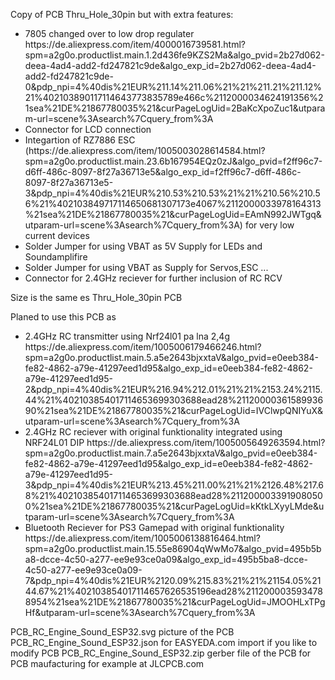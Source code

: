 Copy of PCB Thru_Hole_30pin but with extra features:
<ul>
  <li>7805 changed over to low drop regulater https://de.aliexpress.com/item/4000016739581.html?spm=a2g0o.productlist.main.1.2d436fe9KZS2Ma&algo_pvid=2b27d062-deea-4ad4-add2-fd247821c9de&algo_exp_id=2b27d062-deea-4ad4-add2-fd247821c9de-0&pdp_npi=4%40dis%21EUR%211.14%211.06%21%21%211.21%211.12%21%402103890117114643773835789e466c%2112000034624191356%21sea%21DE%21867780035%21&curPageLogUid=2BaKcXpoZuc1&utparam-url=scene%3Asearch%7Cquery_from%3A</li>
  <li>Connector for LCD connection</li>
  <li>Integartion of RZ7886 ESC (https://de.aliexpress.com/item/1005003028614584.html?spm=a2g0o.productlist.main.23.6b167954EQz0zJ&algo_pvid=f2ff96c7-d6ff-486c-8097-8f27a36713e5&algo_exp_id=f2ff96c7-d6ff-486c-8097-8f27a36713e5-3&pdp_npi=4%40dis%21EUR%210.53%210.53%21%21%210.56%210.56%21%402103849717114650681307173e4067%2112000033978164313%21sea%21DE%21867780035%21&curPageLogUid=EAmN992JWTgq&utparam-url=scene%3Asearch%7Cquery_from%3A) for very low current devices</li>
  <li>Solder Jumper for using VBAT as 5V Supply for LEDs and Soundamplifire</li>
  <li>Solder Jumper for using VBAT as Supply for Servos,ESC ...</li>
  <li>Connector for 2.4GHz reciever for further inclusion of RC RCV</li>
</ul>

Size is the same es Thru_Hole_30pin PCB

Planed to use this PCB as 
<ul>
  <li>2.4GHz RC transmitter using Nrf24l01 pa lna 2,4g  https://de.aliexpress.com/item/1005006179466246.html?spm=a2g0o.productlist.main.5.a5e2643bjxxtaV&algo_pvid=e0eeb384-fe82-4862-a79e-41297eed1d95&algo_exp_id=e0eeb384-fe82-4862-a79e-41297eed1d95-2&pdp_npi=4%40dis%21EUR%216.94%212.01%21%21%2153.24%2115.44%21%402103854017114653699303688ead28%2112000036158993690%21sea%21DE%21867780035%21&curPageLogUid=IVClwpQNIYuX&utparam-url=scene%3Asearch%7Cquery_from%3A</li>
  <li>2.4GHz RC reciever with original funktionality integrated using NRF24L01 DIP https://de.aliexpress.com/item/1005005649263594.html?spm=a2g0o.productlist.main.7.a5e2643bjxxtaV&algo_pvid=e0eeb384-fe82-4862-a79e-41297eed1d95&algo_exp_id=e0eeb384-fe82-4862-a79e-41297eed1d95-3&pdp_npi=4%40dis%21EUR%213.45%211.00%21%21%2126.48%217.68%21%402103854017114653699303688ead28%2112000033919080500%21sea%21DE%21867780035%21&curPageLogUid=kKtkLXyyLMde&utparam-url=scene%3Asearch%7Cquery_from%3A </li>
  <li>Bluetooth Reciever for PS3 Gamepad with original funktionality https://de.aliexpress.com/item/1005006138816464.html?spm=a2g0o.productlist.main.15.55e86904qWwMo7&algo_pvid=495b5ba8-dcce-4c50-a277-ee9e93ce0a09&algo_exp_id=495b5ba8-dcce-4c50-a277-ee9e93ce0a09-7&pdp_npi=4%40dis%21EUR%2120.09%215.83%21%21%21154.05%2144.67%21%402103854017114657626535196ead28%2112000035934788954%21sea%21DE%21867780035%21&curPageLogUid=JMOOHLxTPgHf&utparam-url=scene%3Asearch%7Cquery_from%3A</li>
</ul>


PCB_RC_Engine_Sound_ESP32.svg picture of the PCB
PCB_RC_Engine_Sound_ESP32.json for EASYEDA.com import if you like to modify PCB
PCB_RC_Engine_Sound_ESP32.zip gerber file of the PCB for PCB maufacturing for example at JLCPCB.com
